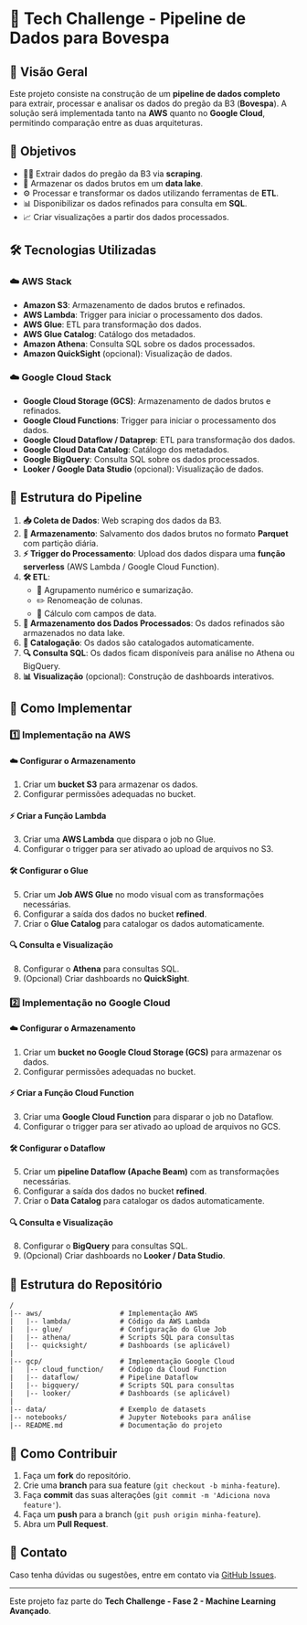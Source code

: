 # 🚀 Tech Challenge - Pipeline de Dados para Bovespa

## 📌 Visão Geral
Este projeto consiste na construção de um **pipeline de dados completo** para extrair, processar e analisar os dados do pregão da B3 (**Bovespa**). A solução será implementada tanto na **AWS** quanto no **Google Cloud**, permitindo comparação entre as duas arquiteturas.

## 🎯 Objetivos
- 🕵️‍♂️ Extrair dados do pregão da B3 via **scraping**.
- 💾 Armazenar os dados brutos em um **data lake**.
- ⚙️ Processar e transformar os dados utilizando ferramentas de **ETL**.
- 📊 Disponibilizar os dados refinados para consulta em **SQL**.
- 📈 Criar visualizações a partir dos dados processados.

## 🛠️ Tecnologias Utilizadas
### ☁️ AWS Stack
- **Amazon S3**: Armazenamento de dados brutos e refinados.
- **AWS Lambda**: Trigger para iniciar o processamento dos dados.
- **AWS Glue**: ETL para transformação dos dados.
- **AWS Glue Catalog**: Catálogo dos metadados.
- **Amazon Athena**: Consulta SQL sobre os dados processados.
- **Amazon QuickSight** (opcional): Visualização de dados.

### ☁️ Google Cloud Stack
- **Google Cloud Storage (GCS)**: Armazenamento de dados brutos e refinados.
- **Google Cloud Functions**: Trigger para iniciar o processamento dos dados.
- **Google Cloud Dataflow / Dataprep**: ETL para transformação dos dados.
- **Google Cloud Data Catalog**: Catálogo dos metadados.
- **Google BigQuery**: Consulta SQL sobre os dados processados.
- **Looker / Google Data Studio** (opcional): Visualização de dados.

## 🔄 Estrutura do Pipeline
1. **📥 Coleta de Dados**: Web scraping dos dados da B3.
2. **💾 Armazenamento**: Salvamento dos dados brutos no formato **Parquet** com partição diária.
3. **⚡ Trigger do Processamento**: Upload dos dados dispara uma **função serverless** (AWS Lambda / Google Cloud Function).
4. **🛠️ ETL**: 
   - 🔢 Agrupamento numérico e sumarização.
   - ✏️ Renomeação de colunas.
   - 📅 Cálculo com campos de data.
5. **💾 Armazenamento dos Dados Processados**: Os dados refinados são armazenados no data lake.
6. **📂 Catalogação**: Os dados são catalogados automaticamente.
7. **🔍 Consulta SQL**: Os dados ficam disponíveis para análise no Athena ou BigQuery.
8. **📊 Visualização** (opcional): Construção de dashboards interativos.

## 🚀 Como Implementar

### 1️⃣ Implementação na AWS
#### ☁️ Configurar o Armazenamento
1. Criar um **bucket S3** para armazenar os dados.
2. Configurar permissões adequadas no bucket.

#### ⚡ Criar a Função Lambda
3. Criar uma **AWS Lambda** que dispara o job no Glue.
4. Configurar o trigger para ser ativado ao upload de arquivos no S3.

#### 🛠️ Configurar o Glue
5. Criar um **Job AWS Glue** no modo visual com as transformações necessárias.
6. Configurar a saída dos dados no bucket **refined**.
7. Criar o **Glue Catalog** para catalogar os dados automaticamente.

#### 🔍 Consulta e Visualização
8. Configurar o **Athena** para consultas SQL.
9. (Opcional) Criar dashboards no **QuickSight**.

### 2️⃣ Implementação no Google Cloud
#### ☁️ Configurar o Armazenamento
1. Criar um **bucket no Google Cloud Storage (GCS)** para armazenar os dados.
2. Configurar permissões adequadas no bucket.

#### ⚡ Criar a Função Cloud Function
3. Criar uma **Google Cloud Function** para disparar o job no Dataflow.
4. Configurar o trigger para ser ativado ao upload de arquivos no GCS.

#### 🛠️ Configurar o Dataflow
5. Criar um **pipeline Dataflow (Apache Beam)** com as transformações necessárias.
6. Configurar a saída dos dados no bucket **refined**.
7. Criar o **Data Catalog** para catalogar os dados automaticamente.

#### 🔍 Consulta e Visualização
8. Configurar o **BigQuery** para consultas SQL.
9. (Opcional) Criar dashboards no **Looker / Data Studio**.

## 📁 Estrutura do Repositório
```
/
|-- aws/                   # Implementação AWS
|   |-- lambda/            # Código da AWS Lambda
|   |-- glue/              # Configuração do Glue Job
|   |-- athena/            # Scripts SQL para consultas
|   |-- quicksight/        # Dashboards (se aplicável)
|
|-- gcp/                   # Implementação Google Cloud
|   |-- cloud_function/    # Código da Cloud Function
|   |-- dataflow/          # Pipeline Dataflow
|   |-- bigquery/          # Scripts SQL para consultas
|   |-- looker/            # Dashboards (se aplicável)
|
|-- data/                  # Exemplo de datasets
|-- notebooks/             # Jupyter Notebooks para análise
|-- README.md              # Documentação do projeto
```

## 🤝 Como Contribuir
1. Faça um **fork** do repositório.
2. Crie uma **branch** para sua feature (`git checkout -b minha-feature`).
3. Faça **commit** das suas alterações (`git commit -m 'Adiciona nova feature'`).
4. Faça um **push** para a branch (`git push origin minha-feature`).
5. Abra um **Pull Request**.

## 📩 Contato
Caso tenha dúvidas ou sugestões, entre em contato via [GitHub Issues](https://github.com/seu-usuario/seu-repositorio/issues).

---

Este projeto faz parte do **Tech Challenge - Fase 2 - Machine Learning Avançado**.

